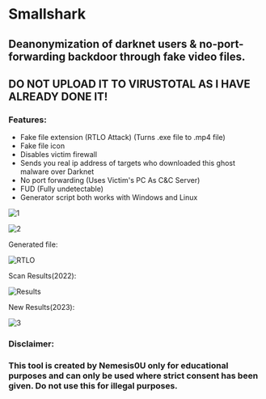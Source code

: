 # Smallshark
## Deanonymization of darknet users & no-port-forwarding backdoor through fake video files.
## DO NOT UPLOAD IT TO VIRUSTOTAL AS I HAVE ALREADY DONE IT!
### Features:

- Fake file extension (RTLO Attack) (Turns .exe file to .mp4 file)
- Fake file icon
- Disables victim firewall
- Sends you real ip address of targets who downloaded this ghost malware over Darknet
- No port forwarding (Uses Victim's PC As C&C Server)
- FUD (Fully undetectable)
- Generator script both works with Windows and Linux


![1](https://github.com/Nemesis0U/Smallshark/assets/83503290/c38b761c-dd13-4298-b0cd-7148949bbb67)

![2](https://github.com/Nemesis0U/Smallshark/assets/83503290/79963fbe-542b-4d28-8911-847d46ff8cd5)


Generated file:

![RTLO](https://user-images.githubusercontent.com/83503290/157925846-b236f942-fe92-4dff-b730-ee9aab65aa3d.png)


Scan Results(2022):

![Results](https://user-images.githubusercontent.com/83503290/157923694-de91a013-ef85-43d9-a364-797c1b2481df.png)

New Results(2023):

![3](https://github.com/Nemesis0U/Smallshark/assets/83503290/e47fc9e4-9f85-478d-aea4-c01e57be5ad1)



### Disclaimer:
### This tool is created by Nemesis0U only for educational purposes and can only be used where strict consent has been given. Do not use this for illegal purposes.

